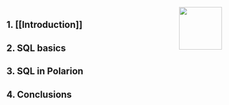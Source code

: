<img style="float:right;" width=100 src="https://www.ptse.nl/ptse-logo.png" align="right">

## 1. [[Introduction]]
## 2. SQL basics
## 3. SQL in Polarion
## 4. Conclusions
<!--stackedit_data:
eyJoaXN0b3J5IjpbMTQwNTE0MDAxNyw0Mzg1ODYyODldfQ==
-->